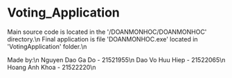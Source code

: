 # Voting_Application

Main source code is located in the '/DOANMONHOC/DOANMONHOC' directory.\n
Final application is file 'DOANMONHOC.exe' located in 'VotingApplication' folder.\n

Made by:\n
Nguyen Dao Ga Do - 21521955\n
Dao Vo Huu Hiep - 21522065\n
Hoang Anh Khoa - 21522220\n
